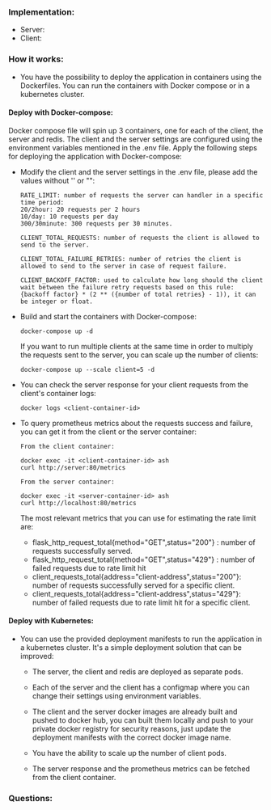 ### Implementation:
- Server:
- Client:
### How it works:
- You have the possibility to deploy the application in containers using the Dockerfiles.
  You can run the containers with Docker compose or in a kubernetes cluster.

#### Deploy with Docker-compose:
  Docker compose file will spin up 3 containers, one for each of the client, the server and redis.
  The client and the server settings are configured using the environment variables mentioned in the .env file.
  Apply the following steps for deploying the application with Docker-compose:

- Modify the client and the server settings in the .env file, please add the values without '' or "":
  ```
  RATE_LIMIT: number of requests the server can handler in a specific time period:
  20/2hour: 20 requests per 2 hours
  10/day: 10 requests per day
  300/30minute: 300 requests per 30 minutes.

  CLIENT_TOTAL_REQUESTS: number of requests the client is allowed to send to the server.

  CLIENT_TOTAL_FAILURE_RETRIES: number of retries the client is allowed to send to the server in case of request failure.

  CLIENT_BACKOFF_FACTOR: used to calculate how long should the client wait between the failure retry requests based on this rule: {backoff factor} * (2 ** ({number of total retries} - 1)), it can be integer or float.
  ```

- Build and start the containers with Docker-compose:
  ```
  docker-compose up -d
  ```
  If you want to run multiple clients at the same time in order to multiply the requests sent to the server, you can scale up the number of clients:
  ```
  docker-compose up --scale client=5 -d
  ```  
- You can check the server response for your client requests from the client's container logs:
  ```
  docker logs <client-container-id>
  ```
- To query prometheus metrics about the requests success and failure, you can get it from the client  or the server container:
  ```
  From the client container:

  docker exec -it <client-container-id> ash
  curl http://server:80/metrics  

  From the server container:

  docker exec -it <server-container-id> ash
  curl http://localhost:80/metrics
  ```
  The most relevant metrics that you can use for estimating the rate limit are:

  - flask_http_request_total{method="GET",status="200"} : number of requests successfully served.
  - flask_http_request_total{method="GET",status="429"} : number of failed requests due to rate limit  hit  
  - client_requests_total{address="client-address",status="200"}: number of requests successfully served for a specific client.
  - client_requests_total{address="client-address",status="429"}: number of failed requests due to rate limit hit for a specific client.

#### Deploy with Kubernetes:
- You can use the provided deployment manifests to run the application in a kubernetes cluster.
  It's a simple deployment solution that can be improved:

   - The server, the client and redis are deployed as separate pods.

   - Each of the server and the client has a configmap where you can change their settings using environment variables.

   - The client and the server docker images are already built and pushed to docker hub, you can built them locally and push to your private docker registry for security reasons, just update the deployment manifests with the correct docker image name.

   - You have the ability to scale up the number of client pods.
   - The server response and the prometheus metrics can be fetched from the client container.

### Questions:
